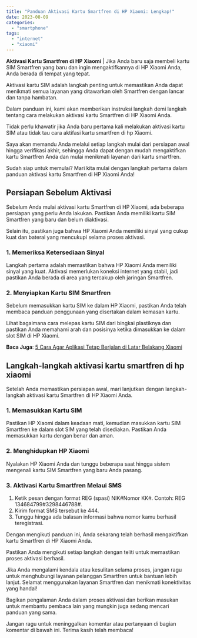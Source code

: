 ```yaml
---
title: "Panduan Aktivasi Kartu Smartfren di HP Xiaomi: Lengkap!"
date: 2023-08-09
categories: 
  - "smartphone"
tags: 
  - "internet"
  - "xiaomi"
---
```


**Aktivasi Kartu Smartfren di HP Xiaomi** | Jika Anda baru saja membeli kartu SIM Smartfren yang baru dan ingin mengaktifkannya di HP Xiaomi Anda, Anda berada di tempat yang tepat.

Aktivasi kartu SIM adalah langkah penting untuk memastikan Anda dapat menikmati semua layanan yang ditawarkan oleh Smartfren dengan lancar dan tanpa hambatan.

Dalam panduan ini, kami akan memberikan instruksi langkah demi langkah tentang cara melakukan aktivasi kartu Smartfren di HP Xiaomi Anda.

Tidak perlu khawatir jika Anda baru pertama kali melakukan aktivasi kartu SIM atau tidak tau cara aktifasi kartu smartfren di hp Xiaomi.

Saya akan memandu Anda melalui setiap langkah mulai dari persiapan awal hingga verifikasi akhir, sehingga Anda dapat dengan mudah mengaktifkan kartu Smartfren Anda dan mulai menikmati layanan dari kartu smartfren.

Sudah siap untuk memulai? Mari kita mulai dengan langkah pertama dalam panduan aktivasi kartu Smartfren di HP Xiaomi Anda!

## Persiapan Sebelum Aktivasi

Sebelum Anda mulai aktivasi kartu Smartfren di HP Xiaomi, ada beberapa persiapan yang perlu Anda lakukan. Pastikan Anda memiliki kartu SIM Smartfren yang baru dan belum diaktivasi.

Selain itu, pastikan juga bahwa HP Xiaomi Anda memiliki sinyal yang cukup kuat dan baterai yang mencukupi selama proses aktivasi.

### 1\. Memeriksa Ketersediaan Sinyal

Langkah pertama adalah memastikan bahwa HP Xiaomi Anda memiliki sinyal yang kuat. Aktivasi memerlukan koneksi internet yang stabil, jadi pastikan Anda berada di area yang tercakup oleh jaringan Smartfren.

### 2\. Menyiapkan Kartu SIM Smartfren

Sebelum memasukkan kartu SIM ke dalam HP Xiaomi, pastikan Anda telah membaca panduan penggunaan yang disertakan dalam kemasan kartu.

Lihat bagaimana cara melepas kartu SIM dari bingkai plastiknya dan pastikan Anda memahami arah dan posisinya ketika dimasukkan ke dalam slot SIM di HP Xiaomi.

**Baca Juga**: [5 Cara Agar Aplikasi Tetap Berjalan di Latar Belakang Xiaomi](https://ajiekusumadhany.com/cara-agar-aplikasi-tetap-berjalan-di-latar-belakang-xiaomi/)

## Langkah-langkah aktivasi kartu smartfren di hp xiaomi

Setelah Anda memastikan persiapan awal, mari lanjutkan dengan langkah-langkah aktivasi kartu Smartfren di HP Xiaomi Anda.

### 1\. Memasukkan Kartu SIM

Pastikan HP Xiaomi dalam keadaan mati, kemudian masukkan kartu SIM Smartfren ke dalam slot SIM yang telah disediakan. Pastikan Anda memasukkan kartu dengan benar dan aman.

### 2\. Menghidupkan HP Xiaomi

Nyalakan HP Xiaomi Anda dan tunggu beberapa saat hingga sistem mengenali kartu SIM Smartfren yang baru Anda pasang.

### 3\. Aktivasi Kartu Smartfren Melaui SMS

1. Ketik pesan dengan format REG (spasi) NIK#Nomor KK#. Contoh: REG 134684799#3298446788#.
2. Kirim format SMS tersebut ke 444.
3. Tunggu hingga ada balasan informasi bahwa nomor kamu berhasil teregistrasi.

Dengan mengikuti panduan ini, Anda sekarang telah berhasil mengaktifkan kartu Smartfren di HP Xiaomi Anda.

Pastikan Anda mengikuti setiap langkah dengan teliti untuk memastikan proses aktivasi berhasil.

Jika Anda mengalami kendala atau kesulitan selama proses, jangan ragu untuk menghubungi layanan pelanggan Smartfren untuk bantuan lebih lanjut. Selamat menggunakan layanan Smartfren dan menikmati konektivitas yang handal!

Bagikan pengalaman Anda dalam proses aktivasi dan berikan masukan untuk membantu pembaca lain yang mungkin juga sedang mencari panduan yang sama.

Jangan ragu untuk meninggalkan komentar atau pertanyaan di bagian komentar di bawah ini. Terima kasih telah membaca!
